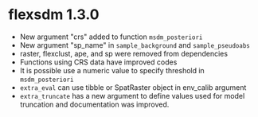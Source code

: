# flexsdm 1.3.0

- New argument "crs" added to function `msdm_posteriori`
- New argument "sp_name" in `sample_background` and `sample_pseudoabs`
- raster, flexclust, ape, and sp were removed from dependencies  
- Functions using CRS data have improved codes
- It is possible use a numeric value to specify threshold in `msdm_posteriori` 
- `extra_eval` can use tibble or SpatRaster object in env_calib argument 
- `extra_truncate` has a new argument to define values used for model truncation and documentation was improved. 
